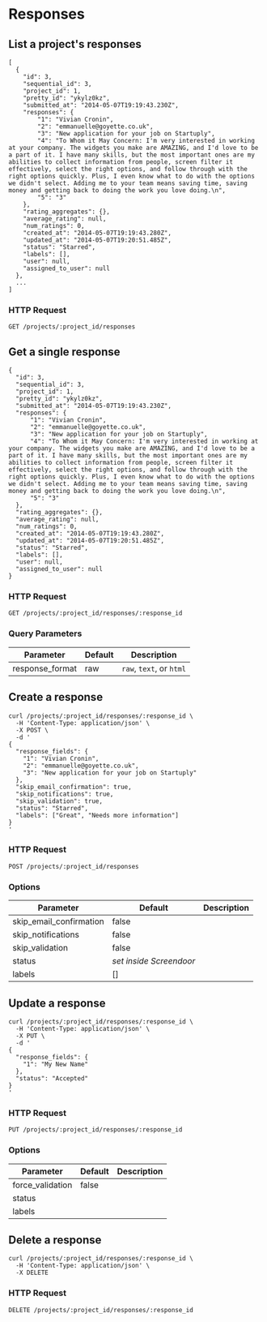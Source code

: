 # Responses

## List a project's responses

```shell
[
  {
    "id": 3,
    "sequential_id": 3,
    "project_id": 1,
    "pretty_id": "ykylz0kz",
    "submitted_at": "2014-05-07T19:19:43.230Z",
    "responses": {
        "1": "Vivian Cronin",
        "2": "emmanuelle@goyette.co.uk",
        "3": "New application for your job on Startuply",
        "4": "To Whom it May Concern: I'm very interested in working at your company. The widgets you make are AMAZING, and I'd love to be a part of it. I have many skills, but the most important ones are my abilities to collect information from people, screen filter it effectively, select the right options, and follow through with the right options quickly. Plus, I even know what to do with the options we didn't select. Adding me to your team means saving time, saving money and getting back to doing the work you love doing.\n",
        "5": "3"
    },
    "rating_aggregates": {},
    "average_rating": null,
    "num_ratings": 0,
    "created_at": "2014-05-07T19:19:43.280Z",
    "updated_at": "2014-05-07T19:20:51.485Z",
    "status": "Starred",
    "labels": [],
    "user": null,
    "assigned_to_user": null
  },
  ...
]
```

### HTTP Request

`GET /projects/:project_id/responses`

## Get a single response

```shell
{
  "id": 3,
  "sequential_id": 3,
  "project_id": 1,
  "pretty_id": "ykylz0kz",
  "submitted_at": "2014-05-07T19:19:43.230Z",
  "responses": {
      "1": "Vivian Cronin",
      "2": "emmanuelle@goyette.co.uk",
      "3": "New application for your job on Startuply",
      "4": "To Whom it May Concern: I'm very interested in working at your company. The widgets you make are AMAZING, and I'd love to be a part of it. I have many skills, but the most important ones are my abilities to collect information from people, screen filter it effectively, select the right options, and follow through with the right options quickly. Plus, I even know what to do with the options we didn't select. Adding me to your team means saving time, saving money and getting back to doing the work you love doing.\n",
      "5": "3"
  },
  "rating_aggregates": {},
  "average_rating": null,
  "num_ratings": 0,
  "created_at": "2014-05-07T19:19:43.280Z",
  "updated_at": "2014-05-07T19:20:51.485Z",
  "status": "Starred",
  "labels": [],
  "user": null,
  "assigned_to_user": null
}
```

### HTTP Request

`GET /projects/:project_id/responses/:response_id`

### Query Parameters

| Parameter | Default | Description |
| --- | --- | --- |
| response_format | raw | `raw`, `text`, or `html` |


## Create a response

```shell
curl /projects/:project_id/responses/:response_id \
  -H 'Content-Type: application/json' \
  -X POST \
  -d '
{
  "response_fields": {
    "1": "Vivian Cronin",
    "2": "emmanuelle@goyette.co.uk",
    "3": "New application for your job on Startuply"
  },
  "skip_email_confirmation": true,
  "skip_notifications": true,
  "skip_validation": true, 
  "status": "Starred",
  "labels": ["Great", "Needs more information"]
}
'
```

### HTTP Request

`POST /projects/:project_id/responses`

### Options

| Parameter | Default | Description |
| --- | --- | --- |
| skip_email_confirmation | false |  |
| skip_notifications | false |  |
| skip_validation | false |  |
| status | *set inside Screendoor* |  |
| labels | [] | |


## Update a response

```shell
curl /projects/:project_id/responses/:response_id \
  -H 'Content-Type: application/json' \
  -X PUT \
  -d '
{
  "response_fields": {
    "1": "My New Name"
  },
  "status": "Accepted"
}
'
```

### HTTP Request

`PUT /projects/:project_id/responses/:response_id`

### Options

| Parameter | Default | Description |
| --- | --- | --- |
| force_validation | false | |
| status | |  |
| labels | | |


## Delete a response

```shell
curl /projects/:project_id/responses/:response_id \
  -H 'Content-Type: application/json' \
  -X DELETE
```

### HTTP Request

`DELETE /projects/:project_id/responses/:response_id`
